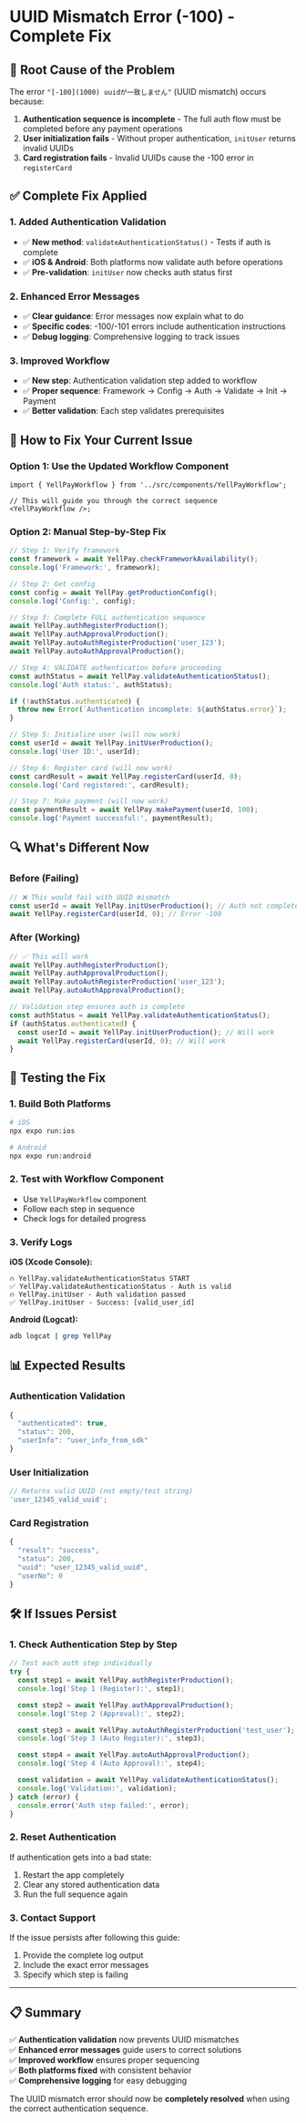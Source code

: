 # UUID Mismatch Error (-100) - Complete Fix

## 🚨 **Root Cause of the Problem**

The error `"[-100](1000) uuidが一致しません"` (UUID mismatch) occurs because:

1. **Authentication sequence is incomplete** - The full auth flow must be completed before any payment operations
2. **User initialization fails** - Without proper authentication, `initUser` returns invalid UUIDs
3. **Card registration fails** - Invalid UUIDs cause the -100 error in `registerCard`

## ✅ **Complete Fix Applied**

### **1. Added Authentication Validation**

- ✅ **New method**: `validateAuthenticationStatus()` - Tests if auth is complete
- ✅ **iOS & Android**: Both platforms now validate auth before operations
- ✅ **Pre-validation**: `initUser` now checks auth status first

### **2. Enhanced Error Messages**

- ✅ **Clear guidance**: Error messages now explain what to do
- ✅ **Specific codes**: -100/-101 errors include authentication instructions
- ✅ **Debug logging**: Comprehensive logging to track issues

### **3. Improved Workflow**

- ✅ **New step**: Authentication validation step added to workflow
- ✅ **Proper sequence**: Framework → Config → Auth → Validate → Init → Payment
- ✅ **Better validation**: Each step validates prerequisites

## 🔧 **How to Fix Your Current Issue**

### **Option 1: Use the Updated Workflow Component**

```tsx
import { YellPayWorkflow } from '../src/components/YellPayWorkflow';

// This will guide you through the correct sequence
<YellPayWorkflow />;
```

### **Option 2: Manual Step-by-Step Fix**

```javascript
// Step 1: Verify framework
const framework = await YellPay.checkFrameworkAvailability();
console.log('Framework:', framework);

// Step 2: Get config
const config = await YellPay.getProductionConfig();
console.log('Config:', config);

// Step 3: Complete FULL authentication sequence
await YellPay.authRegisterProduction();
await YellPay.authApprovalProduction();
await YellPay.autoAuthRegisterProduction('user_123');
await YellPay.autoAuthApprovalProduction();

// Step 4: VALIDATE authentication before proceeding
const authStatus = await YellPay.validateAuthenticationStatus();
console.log('Auth status:', authStatus);

if (!authStatus.authenticated) {
  throw new Error(`Authentication incomplete: ${authStatus.error}`);
}

// Step 5: Initialize user (will now work)
const userId = await YellPay.initUserProduction();
console.log('User ID:', userId);

// Step 6: Register card (will now work)
const cardResult = await YellPay.registerCard(userId, 0);
console.log('Card registered:', cardResult);

// Step 7: Make payment (will now work)
const paymentResult = await YellPay.makePayment(userId, 100);
console.log('Payment successful:', paymentResult);
```

## 🔍 **What's Different Now**

### **Before (Failing)**

```javascript
// ❌ This would fail with UUID mismatch
const userId = await YellPay.initUserProduction(); // Auth not complete
await YellPay.registerCard(userId, 0); // Error -100
```

### **After (Working)**

```javascript
// ✅ This will work
await YellPay.authRegisterProduction();
await YellPay.authApprovalProduction();
await YellPay.autoAuthRegisterProduction('user_123');
await YellPay.autoAuthApprovalProduction();

// Validation step ensures auth is complete
const authStatus = await YellPay.validateAuthenticationStatus();
if (authStatus.authenticated) {
  const userId = await YellPay.initUserProduction(); // Will work
  await YellPay.registerCard(userId, 0); // Will work
}
```

## 🚀 **Testing the Fix**

### **1. Build Both Platforms**

```bash
# iOS
npx expo run:ios

# Android
npx expo run:android
```

### **2. Test with Workflow Component**

- Use `YellPayWorkflow` component
- Follow each step in sequence
- Check logs for detailed progress

### **3. Verify Logs**

**iOS (Xcode Console):**

```
🔥 YellPay.validateAuthenticationStatus START
✅ YellPay.validateAuthenticationStatus - Auth is valid
🔥 YellPay.initUser - Auth validation passed
✅ YellPay.initUser - Success: [valid_user_id]
```

**Android (Logcat):**

```bash
adb logcat | grep YellPay
```

## 📊 **Expected Results**

### **Authentication Validation**

```javascript
{
  "authenticated": true,
  "status": 200,
  "userInfo": "user_info_from_sdk"
}
```

### **User Initialization**

```javascript
// Returns valid UUID (not empty/test string)
'user_12345_valid_uuid';
```

### **Card Registration**

```javascript
{
  "result": "success",
  "status": 200,
  "uuid": "user_12345_valid_uuid",
  "userNo": 0
}
```

## 🛠 **If Issues Persist**

### **1. Check Authentication Step by Step**

```javascript
// Test each auth step individually
try {
  const step1 = await YellPay.authRegisterProduction();
  console.log('Step 1 (Register):', step1);

  const step2 = await YellPay.authApprovalProduction();
  console.log('Step 2 (Approval):', step2);

  const step3 = await YellPay.autoAuthRegisterProduction('test_user');
  console.log('Step 3 (Auto Register):', step3);

  const step4 = await YellPay.autoAuthApprovalProduction();
  console.log('Step 4 (Auto Approval):', step4);

  const validation = await YellPay.validateAuthenticationStatus();
  console.log('Validation:', validation);
} catch (error) {
  console.error('Auth step failed:', error);
}
```

### **2. Reset Authentication**

If authentication gets into a bad state:

1. Restart the app completely
2. Clear any stored authentication data
3. Run the full sequence again

### **3. Contact Support**

If the issue persists after following this guide:

1. Provide the complete log output
2. Include the exact error messages
3. Specify which step is failing

---

## 📋 **Summary**

✅ **Authentication validation** now prevents UUID mismatches  
✅ **Enhanced error messages** guide users to correct solutions  
✅ **Improved workflow** ensures proper sequencing  
✅ **Both platforms fixed** with consistent behavior  
✅ **Comprehensive logging** for easy debugging

The UUID mismatch error should now be **completely resolved** when using the correct authentication sequence.
